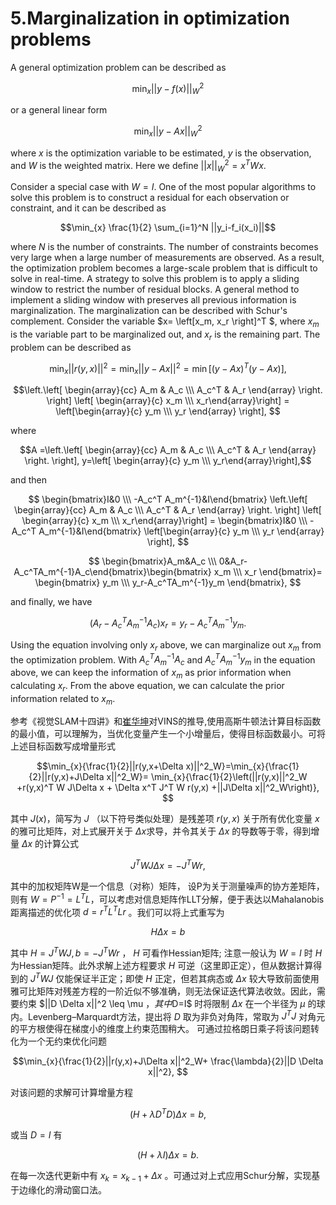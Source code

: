 # 5.Marginalization in optimization problems
A general optimization problem can be described as

$$ \min_{x}{||y- f(x)||^2_W} $$

or a general linear form

$$\min_{x}{||y- Ax||^2_W} $$

where $x$ is the optimization variable to be estimated, $y$ is the observation, and $W$ is the weighted matrix. Here we define $||x||^2_W=x^T W x$.

Consider a special case with $W=I$. One of the most popular algorithms to solve this problem is to construct a residual for each observation or constraint, and it can be described as 

$$\min_{x} \frac{1}{2} \sum_{i=1}^N ||y_i-f_i(x_i)||$$

where $N$ is the number of constraints. The number of constraints becomes very large when a large number of measurements are observed. As a result, the optimization problem becomes a large-scale problem that is difficult to solve in real-time. A strategy to solve this problem is to apply a sliding window to restrict the number of residual blocks. A general method to implement a sliding window with preserves all previous information is marginalization. The marginalization can be described with Schur's complement. Consider the variable $x= \left[x_m, x_r \right]^T $, where $x_m$ is the variable part to be marginalized out, and $x_r$ is the remaining part. The problem can be described as

$$\min_{x}{||r(y,x)||^2}=\min_{x}{||y- Ax||^2}= \min \left[\left(y- Ax \right) ^T \left(y- Ax \right) \right],  $$

$$\left.\left[ \begin{array}{cc} A_m & A_c \\\ A_c^T & A_r \end{array} \right. \right] \left[ \begin{array}{c} x_m \\\ x_r\end{array}\right] = \left[\begin{array}{c} y_m \\\ y_r \end{array} \right],
$$

where 

$$A =\left.\left[ \begin{array}{cc} A_m & A_c \\\ A_c^T & A_r \end{array} \right. \right], y=\left[ \begin{array}{c} y_m \\\ y_r\end{array}\right],$$

and then

$$ \begin{bmatrix}I&0 \\\ -A_c^T A_m^{-1}&I\end{bmatrix} \left.\left[ \begin{array}{cc} A_m & A_c \\\ A_c^T & A_r \end{array} \right. \right] \left[ \begin{array}{c} x_m \\\ x_r\end{array}\right] = \begin{bmatrix}I&0 \\\ -A_c^T A_m^{-1}&I\end{bmatrix}  \left[\begin{array}{c} y_m \\\ y_r \end{array} \right],
$$

$$
\begin{bmatrix}A_m&A_c \\\ 0&A_r-A_c^TA_m^{-1}A_c\end{bmatrix}\begin{bmatrix} x_m \\\ x_r \end{bmatrix}= \begin{bmatrix} y_m \\\ y_r-A_c^TA_m^{-1}y_m \end{bmatrix},
$$

and finally, we have

$$ 
\left(A_r- A_c^T A_m^{-1} A_c \right) x_r= y_r-A_c^TA_m^{-1} y_m.
$$

Using the equation involving only $x_r$ above, we can marginalize out $x_m$ from the optimization problem. With $A_c^T A_m^{-1} A_c$ and $A_c^TA_m^{-1} y_m$ in the equation above, we can keep the information of $x_m$ as prior information when calculating $x_r$. From the above equation, we can calculate the prior information related to $x_m$. 

参考《视觉SLAM十四讲》和[崔华坤](https://github.com/StevenCui/VIO-Doc/blob/master/VINS%E8%AE%BA%E6%96%87%E6%8E%A8%E5%AF%BC%E5%8F%8A%E4%BB%A3%E7%A0%81%E8%A7%A3%E6%9E%90_V13_190317.pdf)对VINS的推导,使用高斯牛顿法计算目标函数的最小值，可以理解为，当优化变量产生一个小增量后，使得目标函数最小。可将上述目标函数写成增量形式

$$\min_{x}{\frac{1}{2}||r(y,x+\Delta x)||^2_W}=\min_{x}{\frac{1}{2}||r(y,x)+J\Delta x||^2_W}= \min_{x}{\frac{1}{2}\left(||r(y,x)||^2_W +r(y,x)^T W J\Delta x + \Delta x^T J^T W r(y,x)  +||J\Delta x||^2_W\right)}, $$

其中 $J(x)$，简写为 $J$ （以下符号类似处理）是残差项 $r(y,x)$ 关于所有优化变量 $x$ 的雅可比矩阵，对上式展开关于 $\Delta x$求导，并令其关于 $\Delta x$ 的导数等于零，得到增量 $\Delta x$ 的计算公式

$$J^TWJ\Delta x=-J^TWr, $$

其中的加权矩阵W是一个信息（对称）矩阵， 设P为关于测量噪声的协方差矩阵，则有 $W=P^{-1}=L^TL$，可以考虑对信息矩阵作LLT分解，便于表达以Mahalanobis距离描述的优化项 $d=r^T L^T Lr$ 。我们可以将上式重写为

$$H \Delta x = b$$

其中 $H=J^TWJ, b=-J^TWr$ ， $H$ 可看作Hessian矩阵; 注意一般认为 $W=I$ 时 $H$ 为Hessian矩阵。此外求解上述方程要求 $H$ 可逆（这里即正定），但从数据计算得到的 $J^TWJ$ 仅能保证半正定；即使 $H$ 正定，但若其病态或 $\Delta x$ 较大导致前面使用雅可比矩阵对残差方程的一阶近似不够准确，则无法保证迭代算法收敛。因此，需要约束 $||D \Delta x||^2 \leq \mu $，其中$D=I$ 时将限制 $\Delta x$ 在一个半径为 $\mu$ 的球内。Levenberg–Marquardt方法，提出将 $D$ 取为非负对角阵，常取为 $J^T J$ 对角元的平方根使得在梯度小的维度上约束范围稍大。 可通过拉格朗日乘子将该问题转化为一个无约束优化问题

$$\min_{x}{\frac{1}{2}||r(y,x)+J\Delta x||^2_W+ \frac{\lambda}{2}||D \Delta x||^2}, $$

对该问题的求解可计算增量方程

$$\left(H+\lambda D^TD \right) \Delta x = b,$$

或当 $D=I$ 有

$$\left(H+\lambda I \right) \Delta x = b.$$

在每一次迭代更新中有 $x_k=x_{k-1}+\Delta x$ 。可通过对上式应用Schur分解，实现基于边缘化的滑动窗口法。
